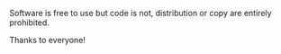 Software is free to use but code is not, distribution or copy are entirely prohibited.

Thanks to everyone!
